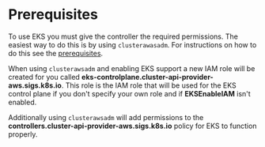 # Prerequisites

To use EKS you must give the controller the required permissions. The easiest way to do this is by using `clusterawasadm`. For instructions on how to do this see the [prerequisites](../using-clusterawsadm-to-fulfill-prerequisites.md).

When using `clusterawsadm` and enabling EKS support a new IAM role will be created for you called **eks-controlplane.cluster-api-provider-aws.sigs.k8s.io**. This role is the IAM role that will be used for the EKS control plane if you don't specify your own role and if **EKSEnableIAM** isn't enabled.

Additionally using `clusterawsadm` will add permissions to the **controllers.cluster-api-provider-aws.sigs.k8s.io** policy for EKS to function properly.
